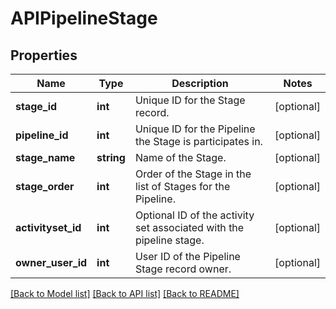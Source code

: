 # APIPipelineStage

## Properties
Name | Type | Description | Notes
------------ | ------------- | ------------- | -------------
**stage_id** | **int** | Unique ID for the Stage record. | [optional] 
**pipeline_id** | **int** | Unique ID for the Pipeline the Stage is participates in. | [optional] 
**stage_name** | **string** | Name of the Stage. | [optional] 
**stage_order** | **int** | Order of the Stage in the list of Stages for the Pipeline. | [optional] 
**activityset_id** | **int** | Optional ID of the activity set associated with the pipeline stage. | [optional] 
**owner_user_id** | **int** | User ID of the Pipeline Stage record owner. | [optional] 

[[Back to Model list]](../README.md#documentation-for-models) [[Back to API list]](../README.md#documentation-for-api-endpoints) [[Back to README]](../README.md)



